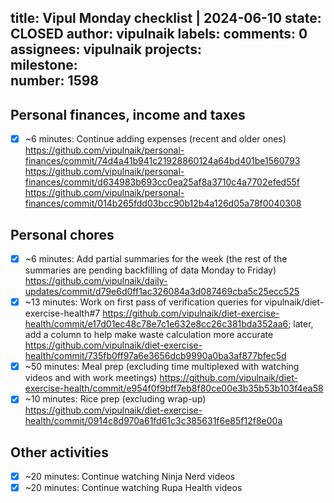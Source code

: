 title:	Vipul Monday checklist | 2024-06-10
state:	CLOSED
author:	vipulnaik
labels:	
comments:	0
assignees:	vipulnaik
projects:	
milestone:	
number:	1598
--
## Personal finances, income and taxes

- [x] ~6 minutes: Continue adding expenses (recent and older ones) https://github.com/vipulnaik/personal-finances/commit/74d4a41b941c21928860124a64bd401be1560793 https://github.com/vipulnaik/personal-finances/commit/d634983b693cc0ea25af8a3710c4a7702efed55f https://github.com/vipulnaik/personal-finances/commit/014b265fdd03bcc90b12b4a126d05a78f0040308

## Personal chores

- [x] ~6 minutes: Add partial summaries for the week (the rest of the summaries are pending backfilling of data Monday to Friday) https://github.com/vipulnaik/daily-updates/commit/d79e6d0ff1ac326084a3d087469cba5c25ecc525
- [x] ~13 minutes: Work on first pass of verification queries for vipulnaik/diet-exercise-health#7 https://github.com/vipulnaik/diet-exercise-health/commit/e17d01ec48c78e7c1e632e8cc26c381bda352aa6; later, add a column to help make waste calculation more accurate https://github.com/vipulnaik/diet-exercise-health/commit/735fb0ff97a6e3656dcb9990a0ba3af877bfec5d
- [x] ~50 minutes: Meal prep (excluding time multiplexed with watching videos and with work meetings) https://github.com/vipulnaik/diet-exercise-health/commit/e954f0f9bff7eb8f80ce00e3b35b53b103f4ea58
- [x] ~10 minutes: Rice prep (excluding wrap-up) https://github.com/vipulnaik/diet-exercise-health/commit/0914c8d970a61fd61c3c385631f6e85f12f8e00a

## Other activities

- [x] ~20 minutes: Continue watching Ninja Nerd videos
- [x] ~20 minutes: Continue watching Rupa Health videos

